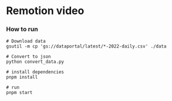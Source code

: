 # Remotion video

### How to run

```
# Download data
gsutil -m cp 'gs://dataportal/latest/*-2022-daily.csv' ./data

# Convert to json
python convert_data.py

# install dependencies
pnpm install

# run
pnpm start
```